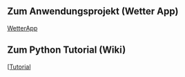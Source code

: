## Zum Anwendungsprojekt (Wetter App)

[WetterApp](https://projektarbeit-chatgpt-python-wetterapp.streamlit.app/)

## Zum Python Tutorial (Wiki)

[[Tutorial](https://github.com/janehlenb/Projektarbeit-ChatGPT-Python/wiki)
